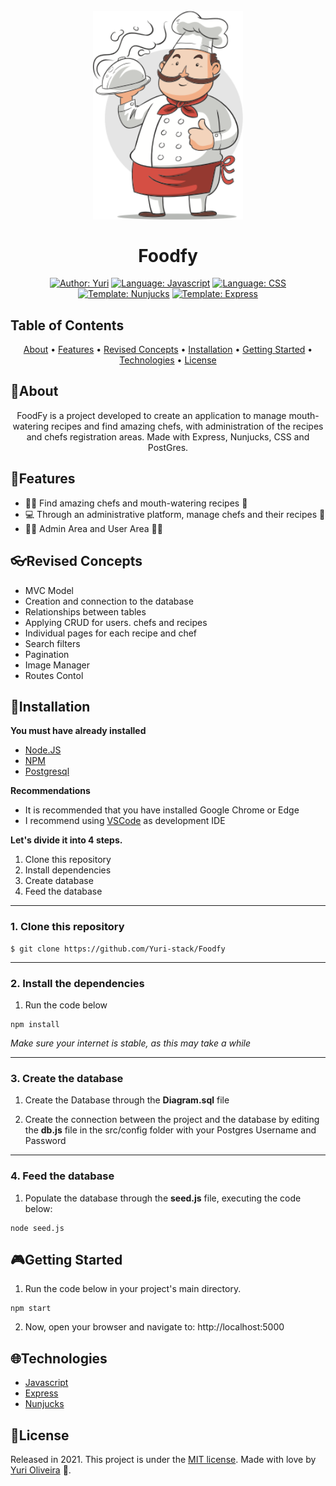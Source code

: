 <h1 align="center">
<br><img  src="https://github.com/Yuri-stack/Foodfy/blob/master/public/assets/chef.png?raw=true"  alt="Chef Foodfy" width="240"><br><br>
Foodfy</h1>

<div>
<p align="center">
	<a href="https://www.linkedin.com/in/yuri-silva99/" target="_blank"><img src="https://img.shields.io/static/v1?label=Author&message=Yuri&color=00ba6d&style=for-the-badge&logo=LinkedIn" alt="Author: Yuri"></a>
	<a href="#"><img src="https://img.shields.io/static/v1?label=Language&message=Javascript&color=yellow&style=for-the-badge&logo=JavaScript" alt="Language: Javascript"></a>
	<a href="#"><img src="https://img.shields.io/static/v1?label=Language&message=CSS&color=blue&style=for-the-badge&logo=CSS3" alt="Language: CSS"></a><br>
	<a href="#"><img src="https://img.shields.io/static/v1?label=Template&message=Nunjucks&color=green&style=for-the-badge&logo=Ghost" alt="Template: Nunjucks"></a>
	<a href="#"><img src="https://img.shields.io/static/v1?label=Template&message=Express&color=yellow&style=for-the-badge&logo=Ghost"  alt="Template: Express"></a>
</p>
</div>

## Table of Contents

<p align="center">
 <a href="#about">About</a> •
 <a href="#features">Features</a> •
 <a href="#revised-concepts">Revised Concepts</a> • 
 <a href="#installation">Installation</a> • 
 <a href="#getting-started">Getting Started</a> • 
 <a href="#technologies">Technologies</a> • 
 <a href="#license">License</a>
</p>

## 📌About

<div>
  <p align="center">
      FoodFy is a project developed to create an application to manage mouth-watering recipes and find amazing chefs, with administration of the recipes and chefs registration areas. Made with Express, Nunjucks, CSS and PostGres.
  </p>
</div>

## 🚀Features

- 👩‍🍳 Find amazing chefs and mouth-watering recipes 🍤
- 💻 Through an administrative platform, manage chefs and their recipes 🍴
- 👨‍💻 Admin Area and User Area 👩‍💻

## 👓Revised Concepts

- MVC Model
- Creation and connection to the database
- Relationships between tables
- Applying CRUD for users. chefs and recipes
- Individual pages for each recipe and chef
- Search filters
- Pagination
- Image Manager
- Routes Contol

## 📕Installation

**You must have already installed**
- <a href="https://nodejs.org/en/download/">Node.JS</a>
- <a href="https://www.npmjs.com/">NPM</a>
- <a href="https://www.postgresql.org/">Postgresql</a>

**Recommendations**
-   It is recommended that you have installed Google Chrome or Edge
-   I recommend using [VSCode](https://code.visualstudio.com/) as development IDE

**Let's divide it into 4 steps.**
1. Clone this repository
2. Install dependencies
3. Create database
4. Feed the database
---

### 1. Clone this repository
```
$ git clone https://github.com/Yuri-stack/Foodfy
```
---

### 2. Install the dependencies
1. Run the code below
```
npm install
```
*Make sure your internet is stable, as this may take a while*

---

### 3. Create the database

1. Create the Database through the **Diagram.sql** file

2. Create the connection between the project and the database by editing the **db.js** file in the src/config folder with your Postgres Username and Password

---

### 4. Feed the database

1. Populate the database through the **seed.js** file, executing the code below:
```
node seed.js
```
## 🎮Getting Started

1. Run the code below in your project's main directory.
```
npm start
```

2. Now, open your browser and navigate to: http://localhost:5000

## 🌐Technologies

- [Javascript](https://www.javascript.com/)  
- [Express](https://expressjs.com/pt-br/)
- [Nunjucks](https://mozilla.github.io/nunjucks/)
## 📝License

Released in 2021.
This project is under the [MIT license](https://github.com/Yuri-stack/Foodfy/blob/master/LICENSE).
Made with love by [Yuri Oliveira](https://www.linkedin.com/in/yuri-silva99/) 🚀.